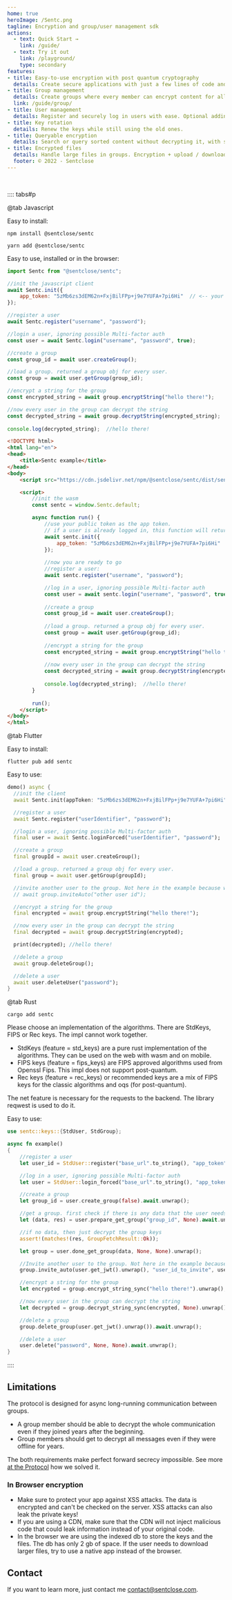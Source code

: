 ```yaml
---
home: true
heroImage: /Sentc.png
tagline: Encryption and group/user management sdk
actions:
  - text: Quick Start →
    link: /guide/
  - text: Try it out
    link: /playground/
    type: secondary
features:
- title: Easy-to-use encryption with post quantum cryptography
  details: Create secure applications with just a few lines of code and post quantum algorithm.
- title: Group management
  details: Create groups where every member can encrypt content for all other members.
  link: /guide/group/
- title: User management
  details: Register and securely log in users with ease. Optional adding Multi-factor authentication via Totp.
- title: Key rotation
  details: Renew the keys while still using the old ones.
- title: Queryable encryption
  details: Search or query sorted content without decrypting it, with searchable and sortable encryption.
- title: Encrypted files
  details: Handle large files in groups. Encryption + upload / download + decryption for every group member.
  footer: © 2022 - Sentclose
---
```


<br>

:::: tabs#p

@tab Javascript

Easy to install:

<code-group>
<code-group-item title="NPM" active>

```bash:no-line-numbers
npm install @sentclose/sentc
```
</code-group-item>

<code-group-item title="YARN">

```bash:no-line-numbers
yarn add @sentclose/sentc
```
</code-group-item>

</code-group>

Easy to use, installed or in the browser:

<code-group>
<code-group-item title="JS" active>

```js
import Sentc from "@sentclose/sentc";

//init the javascript client
await Sentc.init({
    app_token: "5zMb6zs3dEM62n+FxjBilFPp+j9e7YUFA+7pi6Hi"  // <-- your app token
});

//register a user
await Sentc.register("username", "password");

//login a user, ignoring possible Multi-factor auth
const user = await Sentc.login("username", "password", true);

//create a group
const group_id = await user.createGroup();

//load a group. returned a group obj for every user.
const group = await user.getGroup(group_id);

//encrypt a string for the group
const encrypted_string = await group.encryptString("hello there!");

//now every user in the group can decrypt the string
const decrypted_string = await group.decryptString(encrypted_string);
			
console.log(decrypted_string);  //hello there!
```
</code-group-item>

<code-group-item title="Browser">

```html
<!DOCTYPE html>
<html lang="en">
<head>
    <title>Sentc example</title>
</head>
<body>
    <script src="https://cdn.jsdelivr.net/npm/@sentclose/sentc/dist/sentc.min.js"></script>

    <script>
        //init the wasm
        const sentc = window.Sentc.default;

        async function run() {
            //use your public token as the app token.
            // if a user is already logged in, this function will return the logged-in user
            await sentc.init({
                app_token: "5zMb6zs3dEM62n+FxjBilFPp+j9e7YUFA+7pi6Hi"
            });
			
            //now you are ready to go
            //register a user:
            await sentc.register("username", "password");

			//log in a user, ignoring possible Multi-factor auth
            const user = await sentc.login("username", "password", true);
			
            //create a group
            const group_id = await user.createGroup();
			
            //load a group. returned a group obj for every user.
            const group = await user.getGroup(group_id);
			
            //encrypt a string for the group
            const encrypted_string = await group.encryptString("hello there!");
			
            //now every user in the group can decrypt the string
            const decrypted_string = await group.decryptString(encrypted_string);
			
            console.log(decrypted_string);  //hello there!
        }
		
        run();
    </script>
</body>
</html>
```
</code-group-item>

</code-group>

@tab Flutter

Easy to install:

```bash:no-line-numbers
flutter pub add sentc
```

Easy to use:

```dart
demo() async {
  //init the client
  await Sentc.init(appToken: "5zMb6zs3dEM62n+FxjBilFPp+j9e7YUFA+7pi6Hi");

  //register a user
  await Sentc.register("userIdentifier", "password");

  //login a user, ignoring possible Multi-factor auth
  final user = await Sentc.loginForced("userIdentifier", "password");

  //create a group
  final groupId = await user.createGroup();

  //load a group. returned a group obj for every user.
  final group = await user.getGroup(groupId);

  //invite another user to the group. Not here in the example because we only got one user so far
  // await group.inviteAuto("other user id");

  //encrypt a string for the group
  final encrypted = await group.encryptString("hello there!");

  //now every user in the group can decrypt the string
  final decrypted = await group.decryptString(encrypted);

  print(decrypted); //hello there!

  //delete a group
  await group.deleteGroup();

  //delete a user
  await user.deleteUser("password");
}
```

@tab Rust

```bash:no-line-numbers
cargo add sentc
```

Please choose an implementation of the algorithms. There are StdKeys, FIPS or Rec keys. The impl cannot work together.

- StdKeys (feature = std_keys) are a pure rust implementation of the algorithms. They can be used on the web with wasm
  and on mobile.
- FIPS keys (feature = fips_keys) are FIPS approved algorithms used from Openssl Fips. This impl does not support post-quantum.
- Rec keys (feature = rec_keys) or recommended keys are a mix of FIPS keys for the classic algorithms and oqs (for post-quantum).

The net feature is necessary for the requests to the backend. The library reqwest is used to do it.

Easy to use:

````rust
use sentc::keys::{StdUser, StdGroup};

async fn example()
{
	//register a user
	let user_id = StdUser::register("base_url".to_string(), "app_token".to_string(), "the-username", "the-password").await.unwrap();

	//log in a user, ignoring possible Multi-factor auth
	let user = StdUser::login_forced("base_url".to_string(), "app_token", "username", "password").await.unwrap();

	//create a group
	let group_id = user.create_group(false).await.unwrap();

	//get a group. first check if there is any data that the user needs before decrypting the group keys.
	let (data, res) = user.prepare_get_group("group_id", None).await.unwrap();

	//if no data, then just decrypt the group keys
	assert!(matches!(res, GroupFetchResult::Ok));

	let group = user.done_get_group(data, None, None).unwrap();

	//Invite another user to the group. Not here in the example because we only got one user so far
	group.invite_auto(user.get_jwt().unwrap(), "user_id_to_invite", user_public_key, None).await.unwrap();

	//encrypt a string for the group
	let encrypted = group.encrypt_string_sync("hello there!").unwrap();

	//now every user in the group can decrypt the string
	let decrypted = group.decrypt_string_sync(encrypted, None).unwrap();

	//delete a group
	group.delete_group(user.get_jwt().unwrap()).await.unwrap();

	//delete a user
	user.delete("password", None, None).await.unwrap();
}
````

::::


## Limitations

The protocol is designed for async long-running communication between groups.
- A group member should be able to decrypt the whole communication even if they joined years after the beginning.
- Group members should get to decrypt all messages even if they were offline for years.

The both requirements make perfect forward secrecy impossible. See more [at the Protocol](/protocol/) how we solved it.

### In Browser encryption

- Make sure to protect your app against XSS attacks. The data is encrypted and can't be checked on the server. XSS attacks can also leak the private keys!
- If you are using a CDN, make sure that the CDN will not inject malicious code that could leak information instead of your original code. 
- In the browser we are using the indexed db to store the keys and the files. The db has only 2 gb of space. If the user needs to download larger files, try to use a native app instead of the browser. 


## Contact

If you want to learn more, just contact me [contact@sentclose.com](mailto:contact@sentclose.com).

<br><br>